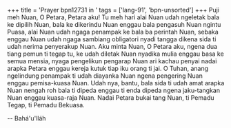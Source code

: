 +++
title = 'Prayer bpn12731 in '
tags = ['lang-91', 'bpn-unsorted']
+++
Puji meh Nuan, O Petara, Petara aku! Tu meh hari alai
Nuan udah ngeletak bala ke dipilih Nuan, bala ke dikerindu Nuan enggau bala pengasuh Nuan ngintu Puasa, alai Nuan udah ngaga penampak ke bala ba perintah Nuan, sebaka enggau Nuan udah ngaga sambiang obligatori nyadi tangga dikena sida ti udah nerima penyerakup Nuan. Aku minta Nuan, O Petara aku, ngena dua tiang pemun ti tegap tu, ke udah diletak Nuan nyadika mulia enggau basa ke semua mensia, nyaga pengelikun pengarap Nuan ari kachau penyai nadai arapka Petara enggau kereja kutuk tiap iku orang ti jai. O Tuhan, anang ngelindung penampak ti udah diayanka Nuan ngena pengering Nuan enggau pemisa-kuasa Nuan. Udah nya, bantu, bala sida ti udah amat arapka Nuan nengah roh bala ti dipeda enggau ti enda dipeda ngena jaku-tangkan Nuan enggau kuasa-raja Nuan. Nadai Petara bukai tang Nuan, ti Pemadu Tegap, ti Pemadu Bekuasa.

-- Bahá'u'lláh
